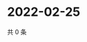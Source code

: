 # 2022-02-25

共 0 条

<!-- BEGIN WEIBO -->
<!-- 最后更新时间 Fri Feb 25 2022 23:09:46 GMT+0800 (China Standard Time) -->

<!-- END WEIBO -->
